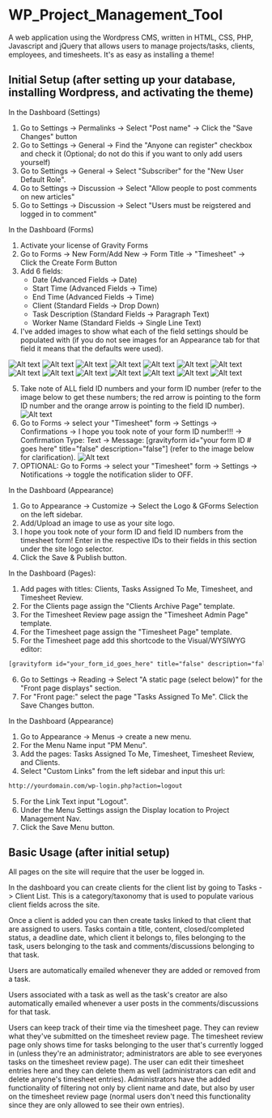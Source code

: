 # WP_Project_Management_Tool
A web application using the Wordpress CMS, written in HTML, CSS, PHP, Javascript and jQuery that allows users to manage projects/tasks, clients, employees, and timesheets. It's as easy as installing a theme!

## Initial Setup (after setting up your database, installing Wordpress, and activating the theme)

In the Dashboard (Settings)
1. Go to Settings -> Permalinks -> Select "Post name" -> Click the "Save Changes" button
2. Go to Settings -> General -> Find the "Anyone can register" checkbox and check it (Optional; do not do this if you want to only add users yourself)
3. Go to Settings -> General -> Select "Subscriber" for the "New User Default Role".
4. Go to Settings -> Discussion -> Select "Allow people to post comments on new articles"
5. Go to Settings -> Discussion -> Select "Users must be reigstered and logged in to comment"

In the Dashboard (Forms)
1. Activate your license of Gravity Forms
2. Go to Forms -> New Form/Add New -> Form Title -> "Timesheet" -> Click the Create Form Button
3. Add 6 fields:
	* Date (Advanced Fields -> Date)
	* Start Time (Advanced Fields -> Time)
	* End Time (Advanced Fields -> Time)
	* Client (Standard Fields -> Drop Down)
	* Task Description (Standard Fields -> Paragraph Text)
	* Worker Name (Standard Fields -> Single Line Text)
4. I've added images to show what each of the field settings should be populated with (if you do not see images for an Appearance tab for that field it means that the defaults were used).

![Alt text](/screenshots/startTime1.jpg?raw=true "Start Time Field settings")
![Alt text](/screenshots/startTime2.jpg?raw=true "Start Time Field settings")
![Alt text](/screenshots/date1.jpg?raw=true "Date Field settings")
![Alt text](/screenshots/date2.jpg?raw=true "Date Field settings")
![Alt text](/screenshots/date3.jpg?raw=true "Date Field settings")
![Alt text](/screenshots/endTime1.jpg?raw=true "End Time Field settings")
![Alt text](/screenshots/endTime2.jpg?raw=true "End Time Field settings")
![Alt text](/screenshots/client1.jpg?raw=true "Client Field settings")
![Alt text](/screenshots/client2.jpg?raw=true "Client Field settings")
![Alt text](/screenshots/client3.jpg?raw=true "Client Field settings")
![Alt text](/screenshots/taskDescription1.jpg?raw=true "Task Description Field settings")
![Alt text](/screenshots/taskDescription2.jpg?raw=true "Task Description Field settings")
![Alt text](/screenshots/workerName1.jpg?raw=true "Worker Name Field settings")
![Alt text](/screenshots/workerName2.jpg?raw=true "Worker Name Field settings")

5. Take note of ALL field ID numbers and your form ID number (refer to the image below to get these numbers; the red arrow is pointing to the form ID number and the orange arrow is pointing to the field ID number).
![Alt text](/screenshots/formAndFieldID.jpg?raw=true "Form and Field ID")
6. Go to Forms -> select your "Timesheet" form -> Settings -> Confirmations -> I hope you took note of your form ID number!!! -> Confirmation Type: Text -> Message: [gravityform id="your form ID # goes here" title="false" description="false"] (refer to the image below for clarification).
![Alt text](/screenshots/gformConfirmation.jpg?raw=true "Gforms Confirmations")
7. OPTIONAL: Go to Forms -> select your "Timesheet" form -> Settings -> Notifications -> toggle the notification slider to OFF.


In the Dashboard (Appearance)
1. Go to Appearance -> Customize -> Select the Logo & GForms Selection on the left sidebar.
2. Add/Upload an image to use as your site logo.
3. I hope you took note of your form ID and field ID numbers from the timesheet form! Enter in the respective IDs to their fields in this section under the site logo selector.
4. Click the Save & Publish button.

In the Dashboard (Pages):
1. Add pages with titles: Clients, Tasks Assigned To Me, Timesheet, and Timesheet Review.
2. For the Clients page assign the "Clients Archive Page" template.
3. For the Timesheet Review page assign the "Timesheet Admin Page" template.
4. For the Timesheet page assign the "Timesheet Page" template.
5. For the Timesheet page add this shortcode to the Visual/WYSIWYG editor:
```html
[gravityform id="your_form_id_goes_here" title="false" description="false"]
```
6. Go to Settings -> Reading -> Select "A static page (select below)" for the "Front page displays" section.
7. For "Front page:" select the page "Tasks Assigned To Me". Click the Save Changes button.

In the Dashboard (Appearance)
1. Go to Appearance -> Menus -> create a new menu.
2. For the Menu Name input "PM Menu".
3. Add the pages: Tasks Assigned To Me, Timesheet, Timesheet Review, and Clients.
4. Select "Custom Links" from the left sidebar and input this url: 
```html
http://yourdomain.com/wp-login.php?action=logout
```
5. For the Link Text input "Logout".
6. Under the Menu Settings assign the Display location to Project Management Nav.
7. Click the Save Menu button.

## Basic Usage (after initial setup)
All pages on the site will require that the user be logged in.

In the dashboard you can create clients for the client list by going to Tasks -> Client List. This is a category/taxonomy that is used to populate various client fields across the site.

Once a client is added you can then create tasks linked to that client that are assigned to users. Tasks contain a title, content, closed/completed status, a deadline date, which client it belongs to, files belonging to the task, users belonging to the task and comments/discussions belonging to that task.

Users are automatically emailed whenever they are added or removed from a task.

Users associated with a task as well as the task's creator are also automatically emailed whenever a user posts in the comments/discussions for that task.

Users can keep track of their time via the timesheet page. They can review what they've submitted on the timesheet review page. The timesheet review page only shows time for tasks belonging to the user that's currently logged in (unless they're an administrator; administrators are able to see everyones tasks on the timesheet review page). The user can edit their timesheet entries here and they can delete them as well (administrators can edit and delete anyone's timesheet entries). Administrators have the added functionality of filtering not only by client name and date, but also by user on the timesheet review page (normal users don't need this functionality since they are only allowed to see their own entries).

